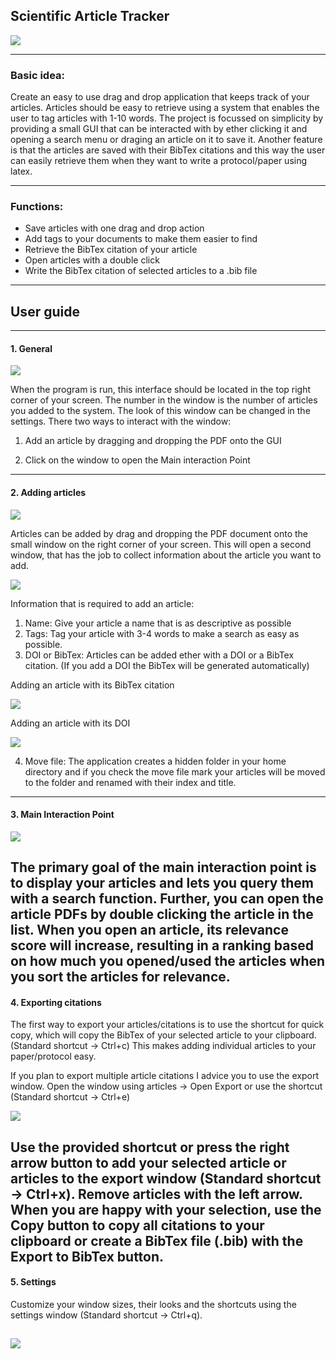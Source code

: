 ## Scientific Article Tracker

![](imgs/logo.png)

---

### Basic idea:

Create an easy to use drag and drop application that keeps track of your articles. Articles should be easy to retrieve using a system that enables the user to tag articles with 1-10 words. The project is focussed on simplicity by providing a small GUI that can be interacted with by ether clicking it and opening a search menu or draging an article on it to save it. Another feature is that the articles are saved with their BibTex citations and this way the user can easily retrieve them when they want to write a protocol/paper using latex.

---

### Functions:

* Save articles with one drag and drop action
* Add tags to your documents to make them easier to find 
* Retrieve the BibTex citation of your article
* Open articles with a double click
* Write the BibTex citation of selected articles to a .bib file

---

## User guide
---
#### 1. General

![](imgs/afk_GUI.png)

When the program is run, this interface should be located in the top right corner of your screen. The number in the
window is the number of articles you added to the system. The look of this window can be changed in the settings.
There two ways to interact with the window:

1. Add an article by dragging and dropping the PDF onto the GUI

2. Click on the window to open the Main interaction Point


---

#### 2. Adding articles

![](imgs/dnd.png)

Articles can be added by drag and dropping the PDF document onto the small window on the right corner of your screen.
This will open a second window, that has the job to collect information about the article you want to add.

![](imgs/add_GUI.png)

Information that is required to add an article:

1. Name: Give your article a name that is as descriptive as possible
2. Tags: Tag your article with 3-4 words to make a search as easy as possible.
3. DOI or BibTex: Articles can be added ether with a DOI or a BibTex citation. (If you add a DOI the BibTex will be
generated automatically)

Adding an article with its BibTex citation

![](imgs/paste%20BibTex.png)

Adding an article with its DOI

![](imgs/gernerate%20BibTex%20from%20DOI.png)

4. Move file: The application creates a hidden folder in your home directory and if you check the move file mark your
articles will be moved to the folder and renamed with their index and title. 
---
#### 3. Main Interaction Point

![](imgs/main_GUI.png)

The primary goal of the main interaction point is to display your articles and lets you query them with a search
function. Further, you can open the article PDFs by double clicking the article in the list. When you open an article,
its relevance score will increase, resulting in a ranking based on how much you opened/used the articles when you sort 
the articles for relevance.
---
#### 4. Exporting citations

The first way to export your articles/citations is to use the shortcut for quick copy, which will copy the BibTex of
your selected article to your clipboard. (Standard shortcut -> Ctrl+c) This makes adding individual articles to your
 paper/protocol easy.

If you plan to export multiple article citations I advice you to use the export window. Open the window using articles
-> Open Export or use the shortcut (Standard shortcut -> Ctrl+e)

![](imgs/export_GUI.png)

Use the provided shortcut or press the right arrow button to add your selected article or articles to the export window
(Standard shortcut -> Ctrl+x). Remove articles with the left arrow. When you are happy with your selection, use the 
Copy button to copy all citations to your clipboard or create a BibTex file (.bib) with the Export to BibTex button.
---
#### 5. Settings

Customize your window sizes, their looks and the shortcuts using the settings window (Standard shortcut -> Ctrl+q).

![](imgs/settings_GUI.png)
---
